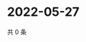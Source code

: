 # 2022-05-27

共 0 条

<!-- BEGIN WEIBO -->
<!-- 最后更新时间 Fri May 27 2022 10:53:19 GMT+0800 (China Standard Time) -->

<!-- END WEIBO -->
